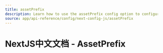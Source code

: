 ```yaml
---
title: assetPrefix
description: Learn how to use the assetPrefix config option to configure your CDN.
source: app/api-reference/config/next-config-js/assetPrefix
---
```


# NextJS中文文档 - AssetPrefix
